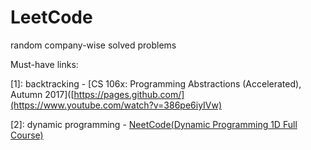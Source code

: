# LeetCode

random company-wise solved problems

Must-have links:

[1]: backtracking - [CS 106x: Programming Abstractions (Accelerated), Autumn 2017]([https://pages.github.com/](https://www.youtube.com/watch?v=386pe6iyIVw)

[2]: dynamic programming - [NeetCode(Dynamic Programming 1D Full Course)](https://www.youtube.com/watch?v=_i4Yxeh5ceQ&t=492)
